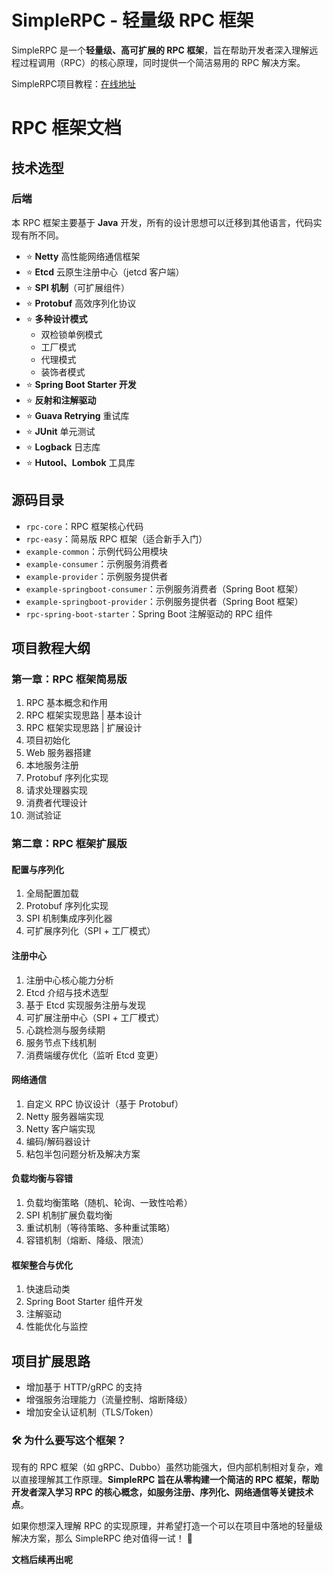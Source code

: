 # SimpleRPC - 轻量级 RPC 框架  

SimpleRPC 是一个**轻量级、高可扩展的 RPC 框架**，旨在帮助开发者深入理解远程过程调用（RPC）的核心原理，同时提供一个简洁易用的 RPC 解决方案。  

SimpleRPC项目教程：[在线地址](https://www.yuque.com/u39213715/mx5a9f/ybsfoptlo0ecwd7n)

# RPC 框架文档

## 技术选型

### 后端

本 RPC 框架主要基于 **Java** 开发，所有的设计思想可以迁移到其他语言，代码实现有所不同。

- ⭐ **Netty** 高性能网络通信框架  
- ⭐ **Etcd** 云原生注册中心（jetcd 客户端）  
- ⭐ **SPI 机制**（可扩展组件）  
- ⭐ **Protobuf** 高效序列化协议  
- ⭐ **多种设计模式**  
  - 双检锁单例模式  
  - 工厂模式  
  - 代理模式  
  - 装饰者模式  
- ⭐ **Spring Boot Starter 开发**  
- ⭐ **反射和注解驱动**  
- ⭐ **Guava Retrying** 重试库  
- ⭐ **JUnit** 单元测试  
- ⭐ **Logback** 日志库  
- ⭐ **Hutool、Lombok** 工具库  

## 源码目录

- `rpc-core`：RPC 框架核心代码
- `rpc-easy`：简易版 RPC 框架（适合新手入门）
- `example-common`：示例代码公用模块
- `example-consumer`：示例服务消费者
- `example-provider`：示例服务提供者
- `example-springboot-consumer`：示例服务消费者（Spring Boot 框架）
- `example-springboot-provider`：示例服务提供者（Spring Boot 框架）
- `rpc-spring-boot-starter`：Spring Boot 注解驱动的 RPC 组件

## 项目教程大纲

### 第一章：RPC 框架简易版

1. RPC 基本概念和作用
2. RPC 框架实现思路 | 基本设计
3. RPC 框架实现思路 | 扩展设计
4. 项目初始化
5. Web 服务器搭建
6. 本地服务注册
7. Protobuf 序列化实现
8. 请求处理器实现
9. 消费者代理设计
10. 测试验证

### 第二章：RPC 框架扩展版

#### 配置与序列化

1. 全局配置加载
2. Protobuf 序列化实现
3. SPI 机制集成序列化器
4. 可扩展序列化（SPI + 工厂模式）

#### 注册中心

1. 注册中心核心能力分析
2. Etcd 介绍与技术选型
3. 基于 Etcd 实现服务注册与发现
4. 可扩展注册中心（SPI + 工厂模式）
5. 心跳检测与服务续期
6. 服务节点下线机制
7. 消费端缓存优化（监听 Etcd 变更）

#### 网络通信

1. 自定义 RPC 协议设计（基于 Protobuf）
2. Netty 服务器端实现
3. Netty 客户端实现
4. 编码/解码器设计
5. 粘包半包问题分析及解决方案

#### 负载均衡与容错

1. 负载均衡策略（随机、轮询、一致性哈希）
2. SPI 机制扩展负载均衡
3. 重试机制（等待策略、多种重试策略）
4. 容错机制（熔断、降级、限流）

#### 框架整合与优化

1. 快速启动类
2. Spring Boot Starter 组件开发
3. 注解驱动
4. 性能优化与监控

## 项目扩展思路

- 增加基于 HTTP/gRPC 的支持
- 增强服务治理能力（流量控制、熔断降级）
- 增加安全认证机制（TLS/Token）



### 🛠️ 为什么要写这个框架？  
现有的 RPC 框架（如 gRPC、Dubbo）虽然功能强大，但内部机制相对复杂，难以直接理解其工作原理。**SimpleRPC 旨在从零构建一个简洁的 RPC 框架，帮助开发者深入学习 RPC 的核心概念，如服务注册、序列化、网络通信等关键技术点**。  

如果你想深入理解 RPC 的实现原理，并希望打造一个可以在项目中落地的轻量级解决方案，那么 SimpleRPC 绝对值得一试！ 🚀  

**文档后续再出呢**
